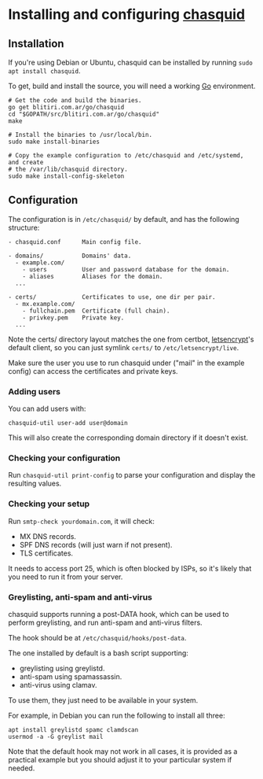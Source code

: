 
# Installing and configuring [chasquid](https://blitiri.com.ar/p/chasquid)

## Installation

If you're using Debian or Ubuntu, chasquid can be installed by running
`sudo apt install chasquid`.

To get, build and install the source, you will need a working
[Go](http://golang.org) environment.

```shell
# Get the code and build the binaries.
go get blitiri.com.ar/go/chasquid
cd "$GOPATH/src/blitiri.com.ar/go/chasquid"
make

# Install the binaries to /usr/local/bin.
sudo make install-binaries

# Copy the example configuration to /etc/chasquid and /etc/systemd, and create
# the /var/lib/chasquid directory.
sudo make install-config-skeleton
```


## Configuration

The configuration is in `/etc/chasquid/` by default, and has the following
structure:

```
- chasquid.conf      Main config file.

- domains/           Domains' data.
  - example.com/
    - users          User and password database for the domain.
    - aliases        Aliases for the domain.
  ...

- certs/             Certificates to use, one dir per pair.
  - mx.example.com/
    - fullchain.pem  Certificate (full chain).
    - privkey.pem    Private key.
  ...
```

Note the certs/ directory layout matches the one from certbot,
[letsencrypt](https://letsencrypt.org)'s
default client, so you can just symlink `certs/` to `/etc/letsencrypt/live`.

Make sure the user you use to run chasquid under ("mail" in the example
config) can access the certificates and private keys.


### Adding users

You can add users with:

```
chasquid-util user-add user@domain
```

This will also create the corresponding domain directory if it doesn't exist.


### Checking your configuration

Run `chasquid-util print-config` to parse your configuration and display the
resulting values.


### Checking your setup

Run `smtp-check yourdomain.com`, it will check:

* MX DNS records.
* SPF DNS records (will just warn if not present).
* TLS certificates.

It needs to access port 25, which is often blocked by ISPs, so it's likely
that you need to run it from your server.


### Greylisting, anti-spam and anti-virus

chasquid supports running a post-DATA hook, which can be used to perform
greylisting, and run anti-spam and anti-virus filters.

The hook should be at `/etc/chasquid/hooks/post-data`.


The one installed by default is a bash script supporting:

* greylisting using greylistd.
* anti-spam using spamassassin.
* anti-virus using clamav.

To use them, they just need to be available in your system.

For example, in Debian you can run the following to install all three:

```
apt install greylistd spamc clamdscan
usermod -a -G greylist mail
```

Note that the default hook may not work in all cases, it is provided as a
practical example but you should adjust it to your particular system if
needed.

